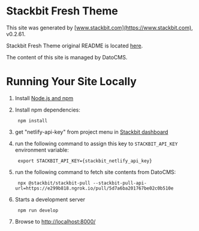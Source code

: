 # Stackbit Fresh Theme

This site was generated by [www.stackbit.com](https://www.stackbit.com), v0.2.61.

Stackbit Fresh Theme original README is located [here](./README.theme.md).

The content of this site is managed by DatoCMS.

# Running Your Site Locally

1. Install [Node.js and npm](https://nodejs.org/en/)

1. Install npm dependencies:

        npm install

1. get "netlify-api-key" from project menu in [Stackbit dashboard](https://app.stackbit.com/dashboard)

1. run the following command to assign this key to `STACKBIT_API_KEY` environment variable:

        export STACKBIT_API_KEY={stackbit_netlify_api_key}

1. run the following command to fetch site contents from DatoCMS:

        npx @stackbit/stackbit-pull --stackbit-pull-api-url=https://e299b818.ngrok.io/pull/5d7a6ba201767be02c0b510e

1. Starts a development server

        npm run develop

1. Browse to [http://localhost:8000/](http://localhost:8000/)
